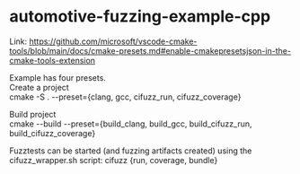 # automotive-fuzzing-example-cpp

Link: https://github.com/microsoft/vscode-cmake-tools/blob/main/docs/cmake-presets.md#enable-cmakepresetsjson-in-the-cmake-tools-extension

Example has four presets.\
Create a project\
cmake -S . --preset={clang, gcc, cifuzz_run, cifuzz_coverage}

Build project\
cmake --build --preset={build_clang, build_gcc, build_cifuzz_run, build_cifuzz_coverage}

Fuzztests can be started (and fuzzing artifacts created) using the cifuzz_wrapper.sh script:
cifuzz {run, coverage, bundle}
